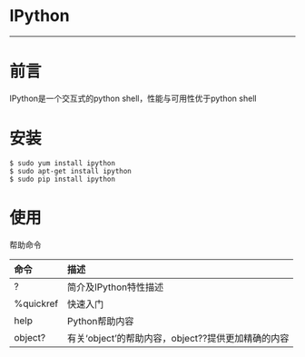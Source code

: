 # IPython

---

# 前言

IPython是一个交互式的python shell，性能与可用性优于python shell

# 安装

```shell
$ sudo yum install ipython
$ sudo apt-get install ipython
$ sudo pip install ipython
```

# 使用

帮助命令

| 命令 | 描述 |
| :--- | :--- |
| ? | 简介及IPython特性描述 |
| %quickref | 快速入门 |
| help | Python帮助内容 |
| object? | 有关‘object’的帮助内容，object??提供更加精确的内容 |



